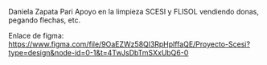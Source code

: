 Daniela Zapata Pari
Apoyo en la limpieza SCESI y FLISOL vendiendo donas, pegando flechas, etc.

Enlace de figma: https://www.figma.com/file/9OaEZWz58Ql3RpHplffaQE/Proyecto-Scesi?type=design&node-id=0-1&t=4TwJsDbTmSXxUbQ6-0
